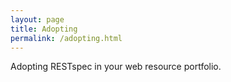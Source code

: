 ```yaml
---
layout: page
title: Adopting
permalink: /adopting.html
---
```


Adopting RESTspec in your web resource portfolio.


